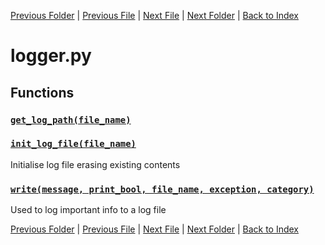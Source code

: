 [Previous Folder](../consumables.md) | [Previous File](language.md) | [Next File](page_manager.md) | [Next Folder](../fluids/fluid_article.md) | [Back to Index](../../index.md)

# logger.py

## Functions

### [`get_log_path(file_name)`](https://github.com/Vaileasys/pz-wiki_parser/blob/main/scripts/core/logger.py#L11)
### [`init_log_file(file_name)`](https://github.com/Vaileasys/pz-wiki_parser/blob/main/scripts/core/logger.py#L15)

Initialise log file erasing existing contents

### [`write(message, print_bool, file_name, exception, category)`](https://github.com/Vaileasys/pz-wiki_parser/blob/main/scripts/core/logger.py#L23)

Used to log important info to a log file



[Previous Folder](../consumables.md) | [Previous File](language.md) | [Next File](page_manager.md) | [Next Folder](../fluids/fluid_article.md) | [Back to Index](../../index.md)
